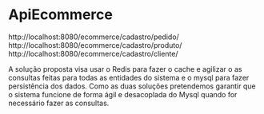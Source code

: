 # ApiEcommerce

http://localhost:8080/ecommerce/cadastro/pedido/ <br>
http://localhost:8080/ecommerce/cadastro/produto/<br>
http://localhost:8080/ecommerce/cadastro/cliente/<br>

A solução proposta visa usar o Redis para fazer o cache e agilizar o as consultas feitas para todas as entidades do sistema e o mysql para fazer persistência dos dados.
Como as duas soluções pretendemos garantir que o sistema funcione de forma ágil e desacoplada do Mysql quando for necessário fazer as consultas.
